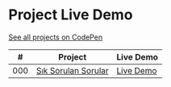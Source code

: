 # Project Live Demo

[See all projects on CodePen](https://codepen.io/enginulger/)

|  #  | Project                                        | Live Demo                                              |
| :-: | ---------------------------------------------- | ------------------------------------------------------ |
| 000 | [Sık Sorulan Sorular](001-Sık-Sorulan-Sorular) | [Live Demo](https://codepen.io/enginulger/pen/abGqYvd) |
